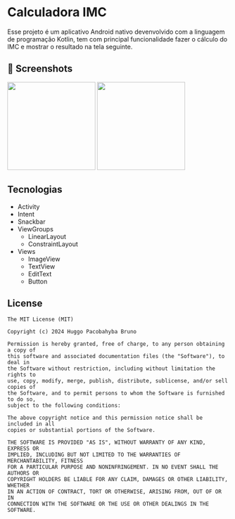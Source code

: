 # Calculadora IMC
Esse projeto é um aplicativo Android nativo devenvolvido com a linguagem de programação Kotlin, tem com principal funcionalidade fazer o cálculo do IMC e mostrar o resultado na tela seguinte.

## :camera_flash: Screenshots
<!-- You can add more screenshots here if you like -->
<img src="https://github.com/HuggoPacobahyba/Calculadora-IMC/assets/134454430/6af7576e-406f-444e-9467-5629b9a69af2" width=200/>
<img src="https://github.com/HuggoPacobahyba/Calculadora-IMC/assets/134454430/72f39c8c-0d5c-40ff-904b-a4860abc6c7a" width=200/>



## Tecnologias
- Activity
- Intent
- Snackbar
- ViewGroups
  - LinearLayout
  - ConstraintLayout
- Views
  - ImageView
  - TextView
  - EditText
  - Button
  


## License
```
The MIT License (MIT)

Copyright (c) 2024 Huggo Pacobahyba Bruno

Permission is hereby granted, free of charge, to any person obtaining a copy of
this software and associated documentation files (the "Software"), to deal in
the Software without restriction, including without limitation the rights to
use, copy, modify, merge, publish, distribute, sublicense, and/or sell copies of
the Software, and to permit persons to whom the Software is furnished to do so,
subject to the following conditions:

The above copyright notice and this permission notice shall be included in all
copies or substantial portions of the Software.

THE SOFTWARE IS PROVIDED "AS IS", WITHOUT WARRANTY OF ANY KIND, EXPRESS OR
IMPLIED, INCLUDING BUT NOT LIMITED TO THE WARRANTIES OF MERCHANTABILITY, FITNESS
FOR A PARTICULAR PURPOSE AND NONINFRINGEMENT. IN NO EVENT SHALL THE AUTHORS OR
COPYRIGHT HOLDERS BE LIABLE FOR ANY CLAIM, DAMAGES OR OTHER LIABILITY, WHETHER
IN AN ACTION OF CONTRACT, TORT OR OTHERWISE, ARISING FROM, OUT OF OR IN
CONNECTION WITH THE SOFTWARE OR THE USE OR OTHER DEALINGS IN THE SOFTWARE.
```
